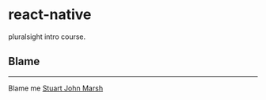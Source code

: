 # react-native
pluralsight intro course.

## Blame
---
Blame me [Stuart John Marsh](https://gostugo.com)